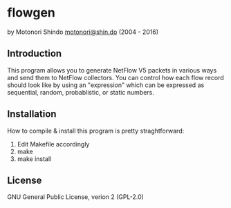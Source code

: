 flowgen
=======

by Motonori Shindo <motonori@shin.do> (2004 - 2016)

Introduction
------------

This program allows you to generate NetFlow V5 packets in various ways and 
send them to NetFlow collectors. You can control how each flow record 
should look like by using an "expression" which can be expressed as 
sequential, random, probablistic, or static numbers.

Installation
------------

How to compile & install this program is pretty straghtforward:

 1. Edit Makefile accordingly
 2. make
 3. make install

License
-------

GNU General Public License, verion 2 (GPL-2.0)